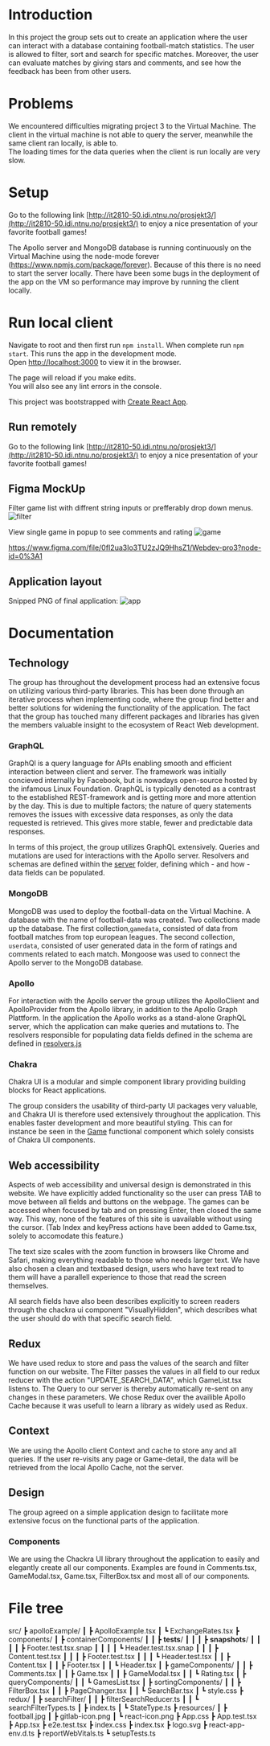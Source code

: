 # Introduction

In this project the group sets out to create an application where the user can interact with a database containing football-match statistics. The user is allowed to filter, sort and search for specific matches. Moreover, the user can evaluate matches by giving stars and comments, and see how the feedback has been from other users.

# Problems

We encountered difficulties migrating project 3 to the Virtual Machine. The client in the virtual machine is not able to query the server, meanwhile the same client ran locally, is able to.   
The loading times for the data queries when the client is run locally are very slow.

# Setup

Go to the following link [http://it2810-50.idi.ntnu.no/prosjekt3/](http://it2810-50.idi.ntnu.no/prosjekt3/) to enjoy a nice presentation of your favorite football games!

The Apollo server and MongoDB database is running continuously on the Virtual Machine using the node-mode forever (https://www.npmjs.com/package/forever). Because of this there is no need to start the server locally. There have been some bugs in the deployment of the app on the VM so performance may improve by running the client locally.

# Run local client

Navigate to root and then first run `npm install`. When complete run `npm start`. This runs the app in the development mode.\
Open [http://localhost:3000](http://localhost:3000) to view it in the browser.

The page will reload if you make edits.\
You will also see any lint errors in the console.

This project was bootstrapped with [Create React App](https://github.com/facebook/create-react-app).

## Run remotely

Go to the following link [http://it2810-50.idi.ntnu.no/prosjekt3/](http://it2810-50.idi.ntnu.no/prosjekt3/) to enjoy a nice presentation of your favorite football games!

## Figma MockUp

Filter game list with diffrent string inputs or prefferably drop down menus.
![filter](resources/filter.png "Filter game list")

View single game in popup to see comments and rating
![game](resources/game.png "Single game view")

https://www.figma.com/file/0fI2ua3Io3TU2zJQ9HhsZ1/Webdev-pro3?node-id=0%3A1

## Application layout

Snipped PNG of final application:
![app](resources/app.PNG "Application")

# Documentation

## Technology

The group has throughout the development process had an extensive focus on utilizing various third-party libraries. This has been done through an iterative process when implementing code, where the group find better and better solutions for widening the functionality of the application. The fact that the group has touched many different packages and libraries has given the members valuable insight to the ecosystem of React Web development.

### GraphQL

GraphQl is a query language for APIs enabling smooth and efficient interaction between client and server. The framework was initially concieved internally by Facebook, but is nowadays open-source hosted by the infamous Linux Foundation. GraphQL is typically denoted as a contrast to the established REST-framework and is getting more and more attention by the day. This is due to multiple factors; the nature of query statements removes the issues with excessive data responses, as only the data requested is retrieved. This gives more stable, fewer and predictable data responses.

In terms of this project, the group utilizes GraphQL extensively. Queries and mutations are used for interactions with the Apollo server. Resolvers and schemas are defined within the [server](./server) folder, defining which - and how - data fields can be populated.

### MongoDB

MongoDB was used to deploy the football-data on the Virtual Machine. A database with the name of football-data was created. Two collections made up the database. The first collection,`gamedata`, consisted of data from football matches from top european leagues. The second collection, `userdata`, consisted of user generated data in the form of ratings and comments related to each match. Mongoose was used to connect the Apollo server to the MongoDB database.

### Apollo

For interaction with the Apollo server the group utilizes the ApolloClient and ApolloProvider from the Apollo library, in addition to the Apollo Graph Plattform.
In the application the Apollo works as a stand-alone GraphQL server, which the application can make queries and mutations to. The resolvers responsible for populating data fields defined in the schema are defined in [resolvers.js](./server/resolvers.js)

### Chakra

Chakra UI is a modular and simple component library providing building blocks for React applications.

The group considers the usability of third-party UI packages very valuable, and Chakra UI is therefore used extensively throughout the application. This enables faster development and more beautiful styling. This can for instance be seen in the [Game](./src/components/gameComponents/Game.tsx) functional component which solely consists of Chakra UI components.

## Web accessibility

Aspects of web accessibility and universal design is demonstrated in this website.
We have explicitly added functionality so the user can press TAB to move between all fields and buttons on the webpage.
The games can be accessed when focused by tab and on pressing Enter, then closed the same way.
This way, none of the features of this site is uavailable without using the cursor.
(Tab Index and keyPress actions have been added to Game.tsx, solely to accomodate this feature.)

The text size scales with the zoom function in browsers like Chrome and Safari, making everything readable to those who needs larger text.
We have also chosen a clean and textbased design, users who have text read to them will have a parallell experience to those that read the screen themselves.

All search fields have also been describes explicitly to screen readers through the chackra ui component "VisuallyHidden", which describes what the user should do with that specific search field.

## Redux

We have used redux to store and pass the values of the search and filter function on our website.
The Filter passes the values in all field to our redux reducer with the action "UPDATE_SEARCH_DATA", which GameList.tsx listens to. The Query to our server is thereby automatically re-sent on any changes in these parameters.
We chose Redux over the availible Apollo Cache because it was usefull to learn a library as widely used as Redux.

## Context

We are using the Apollo client Context and cache to store any and all queries. If the user re-visits any page or Game-detail, the data will be retrieved from the local Apollo Cache, not the server.

## Design

The group agreed on a simple application design to facilitate more extensive focus on the functional parts of the application.

### Components

We are using the Chackra UI library throughout the application to easily and elegantly create all our components.
Examples are found in Comments.tsx, GameModal.tsx, Game.tsx, FilterBox.tsx and most all of our components.


# File tree

src/
┣ apolloExample/
┃ ┣ ApolloExample.tsx
┃ ┗ ExchangeRates.tsx
┣ components/
┃ ┣ containerComponents/
┃ ┃ ┣ __tests__/
┃ ┃ ┃ ┣ __snapshots__/
┃ ┃ ┃ ┃ ┣ Footer.test.tsx.snap
┃ ┃ ┃ ┃ ┗ Header.test.tsx.snap
┃ ┃ ┃ ┣ Content.test.tsx
┃ ┃ ┃ ┣ Footer.test.tsx
┃ ┃ ┃ ┗ Header.test.tsx
┃ ┃ ┣ Content.tsx
┃ ┃ ┣ Footer.tsx
┃ ┃ ┗ Header.tsx
┃ ┣ gameComponents/
┃ ┃ ┣ Comments.tsx
┃ ┃ ┣ Game.tsx
┃ ┃ ┣ GameModal.tsx
┃ ┃ ┗ Rating.tsx
┃ ┣ queryComponents/
┃ ┃ ┗ GamesList.tsx
┃ ┣ sortingComponents/
┃ ┃ ┣ FilterBox.tsx
┃ ┃ ┣ PageChanger.tsx
┃ ┃ ┗ SearchBar.tsx
┃ ┗ style.css
┣ redux/
┃ ┣ searchFilter/
┃ ┃ ┣ filterSearchReducer.ts
┃ ┃ ┗ searchFilterTypes.ts
┃ ┣ index.ts
┃ ┗ StateType.ts
┣ resources/
┃ ┣ football.jpg
┃ ┣ gitlab-icon.png
┃ ┗ react-icon.png
┣ App.css
┣ App.test.tsx
┣ App.tsx
┣ e2e.test.tsx
┣ index.css
┣ index.tsx
┣ logo.svg
┣ react-app-env.d.ts
┣ reportWebVitals.ts
┗ setupTests.ts
